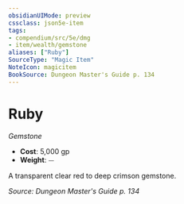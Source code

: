 ```yaml
---
obsidianUIMode: preview
cssclass: json5e-item
tags:
- compendium/src/5e/dmg
- item/wealth/gemstone
aliases: ["Ruby"]
SourceType: "Magic Item"
NoteIcon: magicitem
BookSource: Dungeon Master's Guide p. 134
---
```

# Ruby
*Gemstone*  

- **Cost**: 5,000 gp
- **Weight**: ⏤

A transparent clear red to deep crimson gemstone.

*Source: Dungeon Master's Guide p. 134*